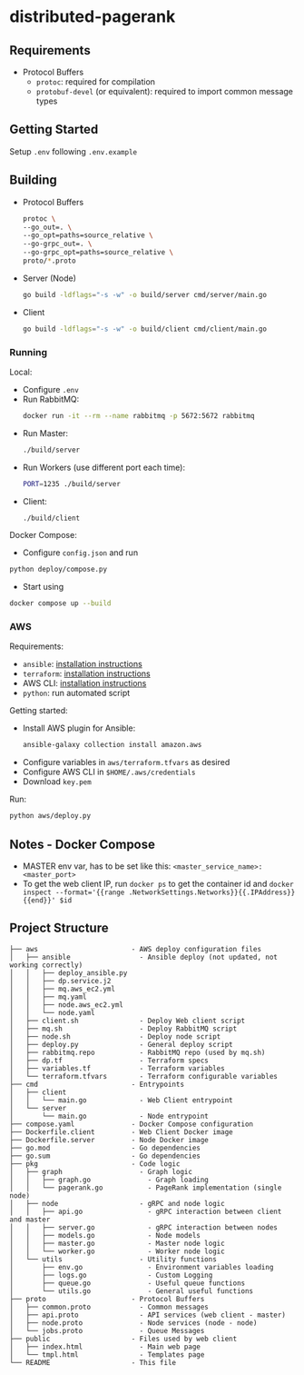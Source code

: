 # distributed-pagerank

## Requirements

- Protocol Buffers
  - `protoc`: required for compilation
  - `protobuf-devel` (or equivalent): required to import common message types

## Getting Started

Setup `.env` following `.env.example`

## Building

- Protocol Buffers
  ```bash
  protoc \
  --go_out=. \
  --go_opt=paths=source_relative \
  --go-grpc_out=. \
  --go-grpc_opt=paths=source_relative \
  proto/*.proto
  ```
- Server (Node) 
  ```bash
  go build -ldflags="-s -w" -o build/server cmd/server/main.go
  ```
- Client
  ```bash
  go build -ldflags="-s -w" -o build/client cmd/client/main.go
  ```

### Running

Local:
- Configure `.env`
- Run RabbitMQ:
  ```bash
  docker run -it --rm --name rabbitmq -p 5672:5672 rabbitmq
  ```
- Run Master:
  ```bash
  ./build/server
  ```
- Run Workers (use different port each time):
  ```bash
  PORT=1235 ./build/server
  ```
- Client:
  ```bash
  ./build/client
  ```

Docker Compose:
- Configure `config.json` and run
```bash
python deploy/compose.py
```
- Start using
```bash
docker compose up --build
```

### AWS

Requirements:
- `ansible`: [installation instructions](https://docs.ansible.com/ansible/2.9/installation_guide/intro_installation.html)
- `terraform`: [installation instructions](https://developer.hashicorp.com/terraform/downloads?product_intent=terraform)
- AWS CLI: [installation instructions](https://docs.aws.amazon.com/cli/latest/userguide/getting-started-install.html)
- `python`: run automated script

Getting started:
- Install AWS plugin for Ansible:
  ```bash
  ansible-galaxy collection install amazon.aws
  ```
- Configure variables in `aws/terraform.tfvars` as desired
- Configure AWS CLI in `$HOME/.aws/credentials`
- Download `key.pem`

Run:
```bash
python aws/deploy.py
```

## Notes - Docker Compose

- MASTER env var, has to be set like this: `<master_service_name>:<master_port>`
- To get the web client IP, run `docker ps` to get the container id
  and `docker inspect --format='{{range .NetworkSettings.Networks}}{{.IPAddress}}{{end}}' $id`

## Project Structure

```
├── aws                       - AWS deploy configuration files
│   ├── ansible                 - Ansible deploy (not updated, not working correctly)
│   │   ├── deploy_ansible.py
│   │   ├── dp.service.j2
│   │   ├── mq.aws_ec2.yml
│   │   ├── mq.yaml
│   │   ├── node.aws_ec2.yml
│   │   └── node.yaml
│   ├── client.sh               - Deploy Web client script
│   ├── mq.sh                   - Deploy RabbitMQ script
│   ├── node.sh                 - Deploy node script
│   ├── deploy.py               - General deploy script
│   ├── rabbitmq.repo           - RabbitMQ repo (used by mq.sh)
│   ├── dp.tf                   - Terraform specs
│   ├── variables.tf            - Terraform variables
│   └── terraform.tfvars        - Terraform configurable variables
├── cmd                       - Entrypoints
│   ├── client
│   │   └── main.go             - Web Client entrypoint
│   └── server
│       └── main.go             - Node entrypoint
├── compose.yaml              - Docker Compose configuration
├── Dockerfile.client         - Web Client Docker image
├── Dockerfile.server         - Node Docker image
├── go.mod                    - Go dependencies
├── go.sum                    - Go dependencies
├── pkg                       - Code logic
│   ├── graph                   - Graph logic
│   │   ├── graph.go              - Graph loading
│   │   └── pagerank.go           - PageRank implementation (single node)
│   ├── node                    - gRPC and node logic
│   │   ├── api.go                - gRPC interaction between client and master
│   │   ├── server.go             - gRPC interaction between nodes
│   │   ├── models.go             - Node models
│   │   ├── master.go             - Master node logic
│   │   └── worker.go             - Worker node logic
│   └── utils                   - Utility functions
│       ├── env.go                - Environment variables loading
│       ├── logs.go               - Custom Logging
│       ├── queue.go              - Useful queue functions
│       └── utils.go              - General useful functions
├── proto                     - Protocol Buffers
│   ├── common.proto            - Common messages
│   ├── api.proto               - API services (web client - master)
│   ├── node.proto              - Node services (node - node)
│   └── jobs.proto              - Queue Messages
├── public                    - Files used by web client
│   ├── index.html              - Main web page
│   └── tmpl.html               - Templates page
└── README                    - This file
```
